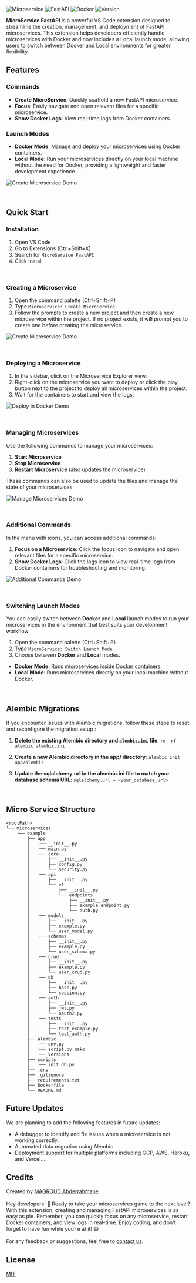 ![Microservice](https://img.shields.io/badge/Microservice-red)
![FastAPI](https://img.shields.io/badge/FastAPI-green)
![Docker](https://img.shields.io/badge/Docker-blue)
![Version](https://img.shields.io/badge/version-2.7.6---)

**MicroService FastAPI** is a powerful VS Code extension designed to streamline the creation, management, and deployment of FastAPI microservices. This extension helps developers efficiently handle microservices with Docker and now includes a Local launch mode, allowing users to switch between Docker and Local environments for greater flexibility.

## Features

### Commands

- **Create MicroService**: Quickly scaffold a new FastAPI microservice.
- **Focus**: Easily navigate and open relevant files for a specific microservice.
- **Show Docker Logs**: View real-time logs from Docker containers.



### Launch Modes

- **Docker Mode**: Manage and deploy your microservices using Docker containers.
- **Local Mode**: Run your microservices directly on your local machine without the need for Docker, providing a lightweight and faster development experience.

![Create Microservice Demo](https://raw.githubusercontent.com/Abder-Rahmane/MicroService-FastAPI-VSCODE/main/assets/swicthmode.gif)

<br>

## Quick Start

### Installation

1. Open VS Code
2. Go to Extensions (Ctrl+Shift+X)
3. Search for `MicroService FastAPI`
4. Click Install

<br>

### Creating a Microservice

1. Open the command palette (Ctrl+Shift+P)
2. Type `MicroService: Create MicroService`
3. Follow the prompts to create a new project and then create a new microservice within the project. If no project exists, it will prompt you to create one before creating the microservice.

![Create Microservice Demo](https://raw.githubusercontent.com/Abder-Rahmane/MicroService-FastAPI-VSCODE/main/assets/create.gif)

<br>

### Deploying a Microservice

1. In the sidebar, click on the Microservice Explorer view.
2. Right-click on the microservice you want to deploy or click the play button next to the project to deploy all microservices within the project.
3. Wait for the containers to start and view the logs.


![Deploy in Docker Demo](https://raw.githubusercontent.com/Abder-Rahmane/MicroService-FastAPI-VSCODE/main/assets/deploy.gif)

<br>

### Managing Microservices

Use the following commands to manage your microservices:

1. **Start Microservice**
2. **Stop Microservice**
3. **Restart Microservice** (also updates the microservice)

These commands can also be used to update the files and manage the state of your microservices.

![Manage Microservices Demo](https://raw.githubusercontent.com/Abder-Rahmane/MicroService-FastAPI-VSCODE/main/assets/command.gif)

<br>

### Additional Commands

In the menu with icons, you can access additional commands:

1. **Focus on a Microservice**: Click the focus icon to navigate and open relevant files for a specific microservice.
2. **Show Docker Logs**: Click the logs icon to view real-time logs from Docker containers for troubleshooting and monitoring.

![Additional Commands Demo](https://raw.githubusercontent.com/Abder-Rahmane/MicroService-FastAPI-VSCODE/main/assets/otherCommand.gif)

<br>

### Switching Launch Modes

You can easily switch between **Docker** and **Local** launch modes to run your microservices in the environment that best suits your development workflow.

1. Open the command palette (Ctrl+Shift+P).
2. Type `MicroService: Switch Launch Mode`.
3. Choose between **Docker** and **Local** modes.

- **Docker Mode**: Runs microservices inside Docker containers.
- **Local Mode**: Runs microservices directly on your local machine without Docker.

<br>

## Alembic Migrations

If you encounter issues with Alembic migrations, follow these steps to reset and reconfigure the migration setup :

1. **Delete the existing Alembic directory and `alembic.ini` file**:
```rm -rf alembic alembic.ini```

2. **Create a new Alembic directory in the app/ directory**:
```alembic init app/alembic```

3. **Update the sqlalchemy.url in the alembic.ini file to match your database schema URL**:
```sqlalchemy.url = <your_database_url>```

<br>

## Micro Service  Structure

```
<rootPath>
└── microservices
    └── example
        ├── app
        │   ├── __init__.py
        │   ├── main.py
        │   ├── core
        │   │   ├── __init__.py
        │   │   ├── config.py
        │   │   └── security.py
        │   ├── api
        │   │   ├── __init__.py
        │   │   └── v1
        │   │       ├── __init__.py
        │   │       └── endpoints
        │   │           ├── __init__.py
        │   │           ├── example_endpoint.py
        │   │           └── auth.py
        │   ├── models
        │   │   ├── __init__.py
        │   │   ├── example.py
        │   │   └── user_model.py
        │   ├── schemas
        │   │   ├── __init__.py
        │   │   ├── example.py
        │   │   └── user_schema.py
        │   ├── crud
        │   │   ├── __init__.py
        │   │   ├── example.py
        │   │   └── user_crud.py
        │   ├── db
        │   │   ├── __init__.py
        │   │   ├── base.py
        │   │   └── session.py
        │   ├── auth
        │   │   ├── __init__.py
        │   │   ├── jwt.py
        │   │   └── oauth2.py
        │   ├── tests
        │   │   ├── __init__.py
        │   │   ├── test_example.py
        │   │   └── test_auth.py
        ├── alembic
        │   ├── env.py
        │   ├── script.py.mako
        │   └── versions
        ├── scripts
        │   └── init_db.py
        ├── .env
        ├── .gitignore
        ├── requirements.txt
        ├── Dockerfile
        └── README.md
```

## Future Updates

We are planning to add the following features in future updates:

- A debugger to identify and fix issues when a microservice is not working correctly.
- Automated data migration using Alembic.
- Deployment support for multiple platforms including GCP, AWS, Heroku, and Vercel...

## Credits

Created by [MAGROUD Abderrahmane](https://www.linkedin.com/in/abder-rahmane-magroud/)
<br><br>
Hey developers! 🚀 Ready to take your microservices game to the next level? With this extension, creating and managing FastAPI microservices is as easy as pie. Remember, you can quickly focus on any microservice, restart Docker containers, and view logs in real-time. Enjoy coding, and don't forget to have fun while you're at it! 😄
<br><br>
For any feedback or suggestions, feel free to [contact us](mailto:reprend_05_cursif@icloud.com).


## License

[MIT](LICENSE)
